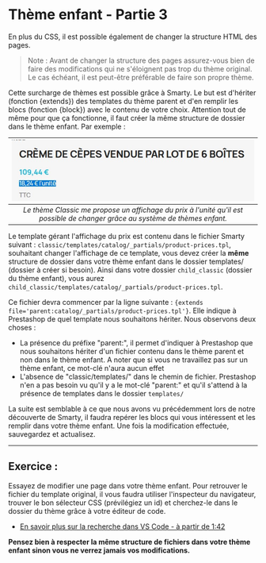 # Thème enfant - Partie 3

En plus du CSS, il est possible également de changer la structure HTML des pages.

> Note : Avant de changer la structure des pages assurez-vous bien de faire des modifications qui ne s'éloignent pas trop du thème original. Le cas échéant, il est peut-être préférable de faire son propre thème.

Cette surcharge de thèmes est possible grâce à Smarty. Le but est d'hériter (fonction {extends}) des templates du thème parent et d'en remplir les blocs (fonction {block}) avec le contenu de votre choix. Attention tout de même pour que ça fonctionne, il faut créer la même structure de dossier dans le thème enfant. Par exemple :

| ![](capture-1.jpg)|
|:--:|
| *Le thème Classic me propose un affichage du prix à l'unité qu'il est possible de changer grâce au système de thèmes enfant.* |

Le template gérant l'affichage du prix est contenu dans le fichier Smarty suivant : `classic/templates/catalog/_partials/product-prices.tpl`, souhaitant changer l'affichage de ce template, vous devez créer la **même** structure de dossier dans votre thème enfant dans le dossier templates/ (dossier à créer si besoin). Ainsi dans votre dossier `child_classic` (dossier du thème enfant), vous aurez `child_classic/templates/catalog/_partials/product-prices.tpl`.

Ce fichier devra commencer par la ligne suivante : `{extends file='parent:catalog/_partials/product-prices.tpl'}`. Elle indique à Prestashop de quel template nous souhaitons hériter. Nous observons deux choses :
- La présence du préfixe "parent:", il permet d'indiquer à Prestashop que nous souhaitons hériter d'un fichier contenu dans le thème parent et non dans le thème enfant. A noter que si vous ne travaillez pas sur un thème enfant, ce mot-clé n'aura aucun effet
- L'absence de "classic/templates/" dans le chemin de fichier. Prestashop n'en a pas besoin vu qu'il y a le mot-clé "parent:" et qu'il s'attend à la présence de templates dans le dossier `templates/`

La suite est semblable à ce que nous avons vu précédemment lors de notre découverte de Smarty, il faudra repérer les blocs qui vous intéressent et les remplir dans votre thème enfant. Une fois la modification effectuée, sauvegardez et actualisez.

___
## Exercice :
Essayez de modifier une page dans votre thème enfant. Pour retrouver le fichier du template original, il vous faudra utiliser l'inspecteur du navigateur, trouver le bon sélecteur CSS (prévilégiez un id) et cherchez-le dans le dossier du thème grâce à votre éditeur de code.
- [En savoir plus sur la recherche dans VS Code - à partir de 1:42](https://www.youtube.com/watch?v=kWSjEs3kED8)

**Pensez bien à respecter la même structure de fichiers dans votre thème enfant sinon vous ne verrez jamais vos modifications.**